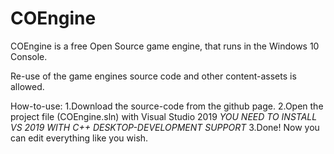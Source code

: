 # COEngine
COEngine is a free Open Source game engine, that runs in the Windows 10 Console.

Re-use of the game engines source code and other content-assets is allowed.

How-to-use:
1.Download the source-code from the github page.
2.Open the project file (COEngine.sln) with Visual Studio 2019
*YOU NEED TO INSTALL VS 2019 WITH C++ DESKTOP-DEVELOPMENT SUPPORT*
3.Done! Now you can edit everything like you wish.
